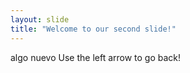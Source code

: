 ```yaml
---
layout: slide
title: "Welcome to our second slide!"
---
```

algo nuevo 
Use the left arrow to go back!
